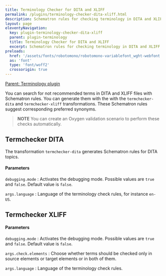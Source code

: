 ```yaml
---
title: Terminology Checker for DITA and XLIFF
permalink: /plugins/terminology-checker-dita-xliff.html
description: Schematron rules for checking terminology in DITA and XLIFF files
layout: page
eleventyNavigation:
  key: plugin-terminology-checker-dita-xliff
  parent: plugin-terminology
  title: Terminology Checker for DITA and XLIFF
  excerpt: Schematron rules for checking terminology in DITA and XLIFF files
preloads:
  href: '/assets/fonts/robotomono/robotomono-variablefont_wght-webfont.woff2'
  as: 'font'
  type: 'font/woff2'
  crossorigin: true
---
```


[Parent: Terminology plugin](/plugins/terminology.html)

You can search for not recommended terms in DITA and XLIFF files with Schematron rules. You can generate them with the  with the `termchecker-dita` and `termchecker-xliff` transformations. These Schematron rules suggest corresponding preferred synonyms.

> **NOTE** You can create an Oxygen validation scenario to perform these checks automatically.
> 

Termchecker DITA
---------------

The transformation `termchecker-dita` generates Schematron rules for DITA topics.


#### Parameters

`debugging.mode`
: Activates the debugging mode. Possible values are `true` and `false`. Default value is `false`.

`args.language`
: Language of the terminology check rules, for instance `en-US`.


Termchecker XLIFF
----------------


#### Parameters

`debugging.mode`
: Activates the debugging mode. Possible values are `true` and `false`. Default value is `false`.

`args.check.elements`
: Choose whether terms should be checked only in source elements or target elements or in both of them.

`args.language`
: Language of the terminology check rules.


